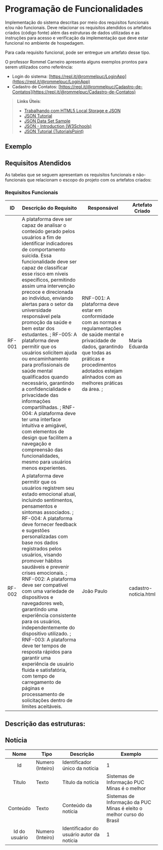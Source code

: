 # Programação de Funcionalidades

Implementação do sistema descritas por meio dos requisitos funcionais e/ou não funcionais. Deve relacionar os requisitos atendidos os artefatos criados (código fonte) além das estruturas de dados utilizadas e as instruções para acesso e verificação da implementação que deve estar funcional no ambiente de hospedagem.

Para cada requisito funcional, pode ser entregue um artefato desse tipo.

O professor Rommel Carneiro apresenta alguns exemplos prontos para serem utilizados como referência:
- Login do sistema: [https://repl.it/@rommelpuc/LoginApp](https://repl.it/@rommelpuc/LoginApp) 
- Cadastro de Contatos: [https://repl.it/@rommelpuc/Cadastro-de-Contatos](https://repl.it/@rommelpuc/Cadastro-de-Contatos)


> **Links Úteis**:
>
> - [Trabalhando com HTML5 Local Storage e JSON](https://www.devmedia.com.br/trabalhando-com-html5-local-storage-e-json/29045)
> - [JSON Tutorial](https://www.w3resource.com/JSON)
> - [JSON Data Set Sample](https://opensource.adobe.com/Spry/samples/data_region/JSONDataSetSample.html)
> - [JSON - Introduction (W3Schools)](https://www.w3schools.com/js/js_json_intro.asp)
> - [JSON Tutorial (TutorialsPoint)](https://www.tutorialspoint.com/json/index.htm)

## Exemplo

## Requisitos Atendidos

As tabelas que se seguem apresentam os requisitos funcionais e não-funcionais que relacionam o escopo do projeto com os artefatos criados:

### Requisitos Funcionais

|ID    | Descrição do Requisito | Responsável | Artefato Criado |
|------|------------------------|------------|-----------------|
|RF-001| A plataforma deve ser capaz de analisar o conteúdo gerado pelos usuários a fim de identificar indicadores de comportamento suicida. Essa funcionalidade deve ser capaz de classificar esse risco em níveis específicos, permitindo assim uma intervenção precoce e direcionada ao indivíduo, enviando alertas para o setor da universidade responsável pela promoção da saúde e bem estar dos estudantes. ; RF-005: A plataforma deve permitir que os usuários solicitem ajuda ou encaminhamento para profissionais de saúde mental qualificados quando necessário, garantindo a confidencialidade e privacidade das informações compartilhadas. ; RNF-004: A plataforma deve ter uma interface intuitiva e amigável, com elementos de design que facilitem a navegação e compreensão das funcionalidades, mesmo para usuários menos experientes. | RNF-001: A plataforma deve estar em conformidade com as normas e regulamentações de saúde mental e privacidade de dados, garantindo que todas as práticas e procedimentos adotados estejam alinhados com as melhores práticas da área. ;   | Maria Eduarda | questionario.html / questionario.css|
|RF-002| A plataforma deve permitir que os usuários registrem seu estado emocional atual, incluindo sentimentos, pensamentos e sintomas associados. ; RF-004: A plataforma deve fornecer feedback e sugestões personalizadas com base nos dados registrados pelos usuários, visando promover hábitos saudáveis e prevenir crises emocionais. ; RNF-002: A plataforma deve ser compatível com uma variedade de dispositivos e navegadores web, garantindo uma experiência consistente para os usuários, independentemente do dispositivo utilizado. ; RNF-003: A plataforma deve ter tempos de resposta rápidos para garantir uma experiência de usuário fluida e satisfatória, com tempo de carregamento de páginas e processamento de solicitações dentro de limites aceitáveis. | João Paulo | cadastro-noticia.html |

## Descrição das estruturas:

## Notícia
|  **Nome**      | **Tipo**          | **Descrição**                             | **Exemplo**                                    |
|:--------------:|-------------------|-------------------------------------------|------------------------------------------------|
| Id             | Numero (Inteiro)  | Identificador único da notícia            | 1                                              |
| Título         | Texto             | Título da notícia                         | Sistemas de Informação PUC Minas é o melhor                                   |
| Conteúdo       | Texto             | Conteúdo da notícia                       | Sistemas de Informação da PUC Minas é eleito o melhor curso do Brasil                            |
| Id do usuário  | Numero (Inteiro)  | Identificador do usuário autor da notícia | 1                                              |

